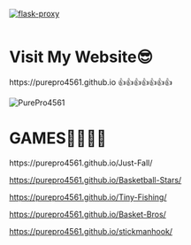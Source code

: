 [![flask-proxy](https://github-readme-stats.vercel.app/api/pin/?username=PurePro4561&repo=purepro4561.github.io&theme=dark)](https://github.com/purepro4561/purepro4561.github.io)<br/>

<img alt="" src="https://readme-typing-svg.herokuapp.com?vCenter=true&lines=Welcome+And+Hello!+I+am+PurePro!;Coder+And+Game+Maker">

<h1>Visit My Website😎</h1>
https://purepro4561.github.io 👍👍👍👍👍👍👍

<img alt="" src="https://readme-typing-svg.herokuapp.com?vCenter=true&lines=PurePro4561;Welcome+To+Game+Central">

<p align="left"> 
  <img src="https://komarev.com/ghpvc/?username=PurePro4561&label=Profile Visitors&color=001eff&style=flat" alt="PurePro4561" />
  
  <h1>GAMES🥶🥶🥶🥶</h1>
https://purepro4561.github.io/Just-Fall/

https://purepro4561.github.io/Basketball-Stars/

https://purepro4561.github.io/Tiny-Fishing/

https://purepro4561.github.io/Basket-Bros/

https://purepro4561.github.io/stickmanhook/
